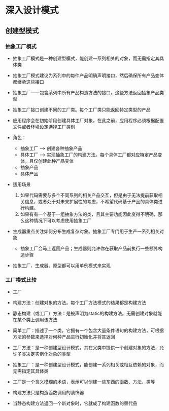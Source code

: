 # 深入设计模式

## 创建型模式

### 抽象工厂模式

- 抽象工厂模式是一种创建型模式，能创建一系列相关的对象，而无需指定其具体类

- 抽象工厂模式建议为系列中的每件产品明确声明接口，然后确保所有产品变体都继承这些接口

- 抽象工厂——包含系列中所有产品构造方法的接口。这些方法返回抽象产品类型

- 抽象工厂接口创建不同的工厂类。每个工厂类只能返回特定类型的产品

- 应用程序会在初始阶段创建具体工厂对象，在此之前，应用程序必须根据配置文件或者环境设定选择工厂类别

- 角色：
  - 抽象工厂 --> 创建各种抽象产品
  - 具体工厂 --> 实现抽象工厂的构建方法。每个具体工厂都对应特定产品变体，且仅创建此种产品变体
  - 抽象产品
  - 具体产品

- 适用场景
  1. 如果代码需要与多个不同系列的相关产品交互，但是由于无法提前获取相关信息，或者处于对未来扩展性的考虑，不希望代码基于产品的具体类进行构建。
  2. 如果有有一个基于一组抽象方法的类，且其主要功能因此变得不明确，那么这种情况下可以考虑使用抽象工厂

- 生成器重点关注如何分布生成复杂对象。抽象工厂专门用于生产一系列相关对象
  - 抽象工厂会马上返回产品；生成器则允许你在获取产品前执行一些额外构造步骤

- 抽象工厂、生成器、原型都可以用单例模式来实现

### 工厂模式比较

- 工厂
- 构建方法：创建对象的方法。每个工厂方法模式的结果都是构建方法
- 静态构建（或工厂）方法：是被声明为static的构建方法。无需创建对象就能在某个类上调用该方法
- 简单工厂：描述了一个类，它拥有一个包含大量条件语句的构建方法，可根据方法的参数来选择对何种产品进行初始化并将其返回
- 工厂方法：是一种创建型设计模式，其在父类中提供一个创建对象的方法，允许子类决定实例化对象的类型
- 抽象工厂：是一种创建型设计模式，能创建一系列相关或相互依赖的对象，而无需指定其具体类

- 工厂是一个含义模糊的术语，表示可以创建一些东西的函数、方法、类等

- 构建方法只是构造函数调用的装饰器

- 当静态构建方法返回一个新对象时，它就成了构建函数的替代品
